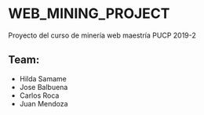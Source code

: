 # WEB_MINING_PROJECT
Proyecto del curso de minería web maestría PUCP 2019-2
## Team:
* Hilda Samame
* Jose Balbuena
* Carlos Roca
* Juan Mendoza
